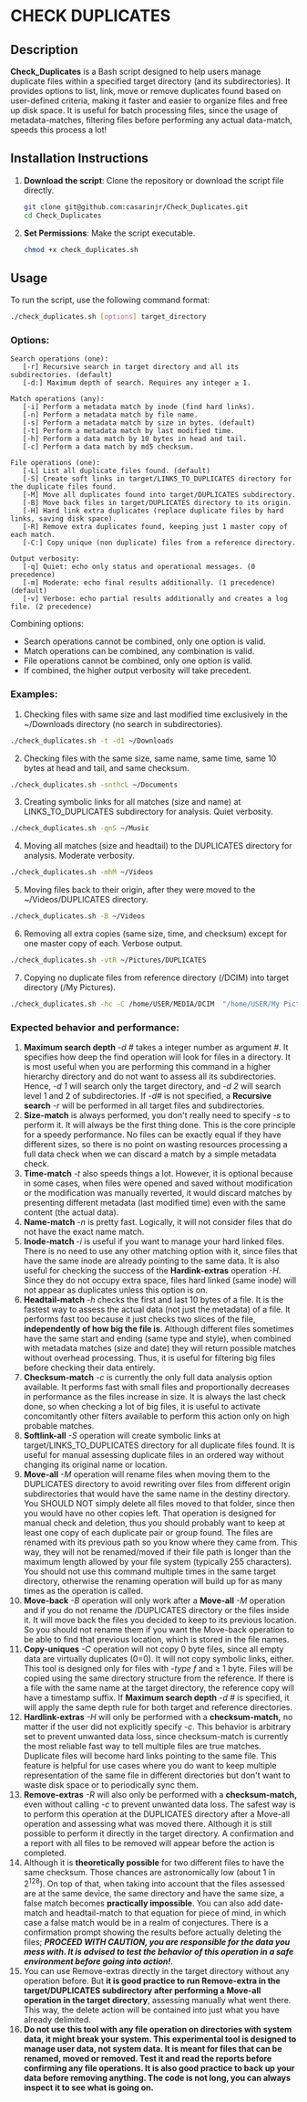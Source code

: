 # CHECK DUPLICATES

## Description
**Check_Duplicates** is a Bash script designed to help users manage duplicate files within a specified target directory (and its subdirectories).  It provides options to list, link, move or remove duplicates found based on user-defined criteria, making it faster and easier to organize files and free up disk space.
It is useful for batch processing files, since the usage of metadata-matches, filtering files before performing any actual data-match, speeds this process a lot!

## Installation Instructions
1. **Download the script**: Clone the repository or download the script file directly.
   ```bash
   git clone git@github.com:casarinjr/Check_Duplicates.git
   cd Check_Duplicates
   ```
2. **Set Permissions**: Make the script executable.
   ```bash
   chmod +x check_duplicates.sh
   ```

## Usage
To run the script, use the following command format:
```bash
./check_duplicates.sh [options] target_directory
```

### Options:
	Search operations (one):
       [-r] Recursive search in target directory and all its subdirectories. (default)
       [-d:] Maximum depth of search. Requires any integer ≥ 1.

	Match operations (any):
       [-i] Perform a metadata match by inode (find hard links).
       [-n] Perform a metadata match by file name.
       [-s] Perform a metadata match by size in bytes. (default)
       [-t] Perform a metadata match by last modified time.
       [-h] Perform a data match by 10 bytes in head and tail.
       [-c] Perform a data match by md5 checksum.

	File operations (one):
       [-L] List all duplicate files found. (default)
       [-S] Create soft links in target/LINKS_TO_DUPLICATES directory for the duplicate files found.
       [-M] Move all duplicates found into target/DUPLICATES subdirectory.
       [-B] Move back files in target/DUPLICATES directory to its origin.
       [-H] Hard link extra duplicates (replace duplicate files by hard links, saving disk space).
       [-R] Remove extra duplicates found, keeping just 1 master copy of each match.
       [-C:] Copy unique (non duplicate) files from a reference directory.

	Output verbosity:
       [-q] Quiet: echo only status and operational messages. (0 precedence)
       [-m] Moderate: echo final results additionally. (1 precedence) (default)
       [-v] Verbose: echo partial results additionally and creates a log file. (2 precedence)

Combining options:
 - Search operations cannot be combined, only one option is valid.
 - Match operations can be combined, any combination is valid.
 - File operations cannot be combined, only one option is valid.
 - If combined, the higher output verbosity will take precedent.

### Examples:
1. Checking files with same size and last modified time exclusively in the ~/Downloads directory (no search in subdirectories).
```bash
./check_duplicates.sh -t -d1 ~/Downloads
```
2. Checking files with the same size, same name, same time, same 10 bytes at head and tail, and same checksum.
```bash
./check_duplicates.sh -snthcL ~/Documents
```
3. Creating symbolic links for all matches (size and name) at LINKS_TO_DUPLICATES subdirectory for analysis. Quiet verbosity.
```bash
./check_duplicates.sh -qnS ~/Music
```
4. Moving all matches (size and headtail) to the DUPLICATES directory for analysis. Moderate verbosity.
```bash
./check_duplicates.sh -mhM ~/Videos
```
5. Moving files back to their origin, after they were moved to the ~/Videos/DUPLICATES directory.
```bash
./check_duplicates.sh -B ~/Videos
```
6. Removing all extra copies (same size, time, and checksum) except for one master copy of each. Verbose output.
```bash
./check_duplicates.sh -vtR ~/Pictures/DUPLICATES
```
7. Copying no duplicate files from reference directory (/DCIM) into target directory (/My Pictures).
```bash
./check_duplicates.sh -hc -C /home/USER/MEDIA/DCIM  "/home/USER/My Pictures"
```
### Expected behavior and performance:

 1. **Maximum search depth** *-d #* takes a integer number as argument #. It specifies how deep the find operation will look for files in a directory. It is most useful when you are performing this command in a higher hierarchy directory and do not want to assess all its subdirectories. Hence, *-d 1* will search only the target directory, and *-d 2* will search level 1 and 2 of subdirectories. If *-d#* is not specified, a **Recursive search** *-r* will be performed in all target files and subdirectories.
 2. **Size-match** is always performed, you don't really need to specify *-s* to perform it. It will always be the first thing done. This is the core principle for a speedy performance. No files can be exactly equal if they have different sizes, so there is no point on wasting resources processing a full data check when we can discard a match by a simple metadata check.
 3. **Time-match** *-t* also speeds things a lot. However, it is optional because in some cases, when files were opened and saved without modification or the modification was manually reverted, it would discard matches by presenting different metadata (last modified time) even with the same content (the actual data).
 4. **Name-match** *-n* is pretty fast. Logically, it will not consider files that do not have the exact name match.
 5. **Inode-match** *-i* is useful if you want to manage your hard linked files. There is no need to use any other matching option with it, since files that have the same inode are already pointing to the same data. It is also useful for checking the success of the **Hardink-extras** operation *-H*. Since they do not occupy extra space, files hard linked (same inode) will not appear as duplicates unless this option is on.
 6. **Headtail-match** *-h* checks the first and last 10 bytes of a file. It is the fastest way to assess the actual data (not just the metadata) of a file. It performs fast too because it just checks two slices of the file, **independently of how big the file is**.  Although different files sometimes have the same start and ending (same type and style), when combined with metadata matches (size and date) they will return possible matches without overhead processing. Thus, it is useful for filtering big files before checking their data entirely.
 7. **Checksum-match** *-c* is currently the only full data analysis option available. It performs fast with small files and proportionally decreases in performance as the files increase in size. It is always the last check done, so when checking a lot of big files, it is useful to activate concomitantly other filters available to perform this action only on high probable matches.
 8. **Softlink-all** *-S* operation will create symbolic links at target/LINKS_TO_DUPLICATES directory for all duplicate files found. It is useful for manual assessing duplicate files in an ordered way without changing its original name or location.
 9. **Move-all** *-M* operation will rename files when moving them to the DUPLICATES directory to avoid rewriting over files from different origin subdirectories that would have the same name in the destiny directory. You SHOULD NOT simply delete all files moved to that folder, since then you would have no other copies left. That operation is designed for manual check and deletion, thus you should probably want to keep at least one copy of each duplicate pair or group found. The files are renamed with its previous path so you know where they came from. This way, they will not be renamed/moved if their file path is longer than the maximum length allowed by your file system (typically 255 characters). You should not use this command multiple times in the same target directory, otherwise the renaming operation will build up for as many times as the operation is called.
 10. **Move-back** *-B* operation will only work after a **Move-all** *-M* operation and if you do not rename the /DUPLICATES directory or the files inside it. It will move back the files you decided to keep to its previous location. So you should not rename them if you want the Move-back operation to be able to find that previous location, which is stored in the file names.
 11. **Copy-uniques** *-C* operation will not copy 0 byte files, since all empty data are virtually duplicates (0=0). It will not copy symbolic links, either. This tool is designed only for files with *-type f* and ≥ 1 byte. Files will be copied using the same directory structure from the reference. If there is a file with the same name at the target directory, the reference copy will have a timestamp suffix. If **Maximum search depth** *-d #* is specified, it will apply the same depth rule for both target and reference directories.
 12. **Hardlink-extras** *-H* will only be performed with a **checksum-match,** no matter if the user did not explicitly specify *-c*. This behavior is arbitrary set to prevent unwanted data loss, since checksum-match is currently the most reliable fast way to tell multiple files are true matches. Duplicate files will become hard links pointing to the same file. This feature is helpful for use cases where you do want to keep multiple representation of the same file in different directories but don't want to waste disk space or to periodically sync them.
 13. **Remove-extras** *-R* will also only be performed with a **checksum-match,** even without calling *-c* to prevent unwanted data loss. The safest way is to perform this operation at the DUPLICATES directory after a Move-all operation and assessing what was moved there. Although it is still possible to perform it directly in the target directory. A confirmation and a report with all files to be removed will appear before the action is completed.
 14. Although it is **theoretically possible** for two different files to have the same checksum. Those chances are astronomically low (about 1 in 2<sup>128</sup>). On top of that, when taking into account that the files assessed are at the same device, the same directory and have the same size, a false match becomes **practically impossible**. You can also add date-match and headtail-match to that equation for piece of mind, in which case a false match would be in a realm of conjectures. There is a confirmation prompt showing the results before actually deleting the files; ***PROCEED WITH CAUTION, you are responsible for the data you mess with. It is advised to test the behavior of this operation in a safe environment before going into action!***.
 15. You can use Remove-extras directly in the target directory without any operation before. But **it is good practice to run Remove-extra in the target/DUPLICATES subdirectory after performing a Move-all operation in the target directory**, assessing manually what went there. This way, the delete action will be contained into just what you have already delimited.
 16. **Do  not use this tool with any file operation on directories with system data, it might break your system. This experimental tool is designed to manage user data, not system data. It is meant for files that can be renamed, moved or removed. Test it and read the reports before confirming any file operations. It is also good practice to back up your data before removing anything. The code is not long, you can always inspect it to see what is going on.**

